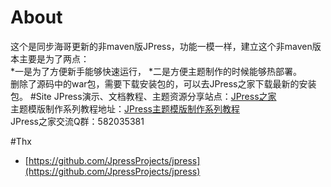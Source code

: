 # About
这个是同步海哥更新的非maven版JPress，功能一模一样，建立这个非maven版本主要是为了两点：<br>
*一是为了方便新手能够快速运行，
*二是方便主题制作的时候能够热部署。
<br>
删除了源码中的war包，需要下载安装包的，可以去JPress之家下载最新的安装包。
#Site
JPress演示、文档教程、主题资源分享站点：[JPress之家](http://www.jpress.cc) <br>
主题模版制作系列教程地址：[JPress主题模版制作系列教程](http://www.jpress.cc/article/76.html) <br>
JPress之家交流Q群：582035381

#Thx
* [https://github.com/JpressProjects/jpress](https://github.com/JpressProjects/jpress)
